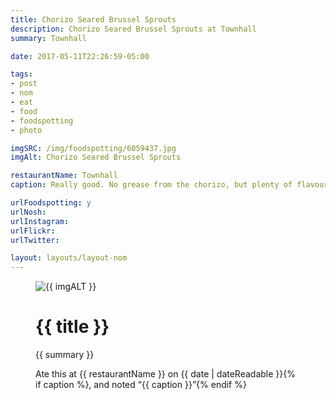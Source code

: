 ```yaml
---
title: Chorizo Seared Brussel Sprouts
description: Chorizo Seared Brussel Sprouts at Townhall
summary: Townhall

date: 2017-05-11T22:26:59-05:00

tags:
- post
- nom
- eat
- food
- foodspotting
- photo

imgSRC: /img/foodspotting/6059437.jpg
imgAlt: Chorizo Seared Brussel Sprouts

restaurantName: Townhall
caption: Really good. No grease from the chorizo, but plenty of flavour.

urlFoodspotting: y
urlNosh:
urlInstagram:
urlFlickr:
urlTwitter:

layout: layouts/layout-nom
---
```

<figure class="nom">
	<img class="u-photo img-border" src="{{ imgSRC }}" alt="{{ imgALT }}">
	<figcaption>
		<h1 class="title p-name">{{ title }}</h1>
		<p class="summary">{{ summary }}</p>
		<p>Ate this at {{ restaurantName }} on <time class="dt-published" datetime="{{ date | dateIso }}">{{ date | dateReadable }}</time>{% if caption %}, and noted <q class="caption">{{ caption }}</q>{% endif %}
	</figcaption>
</figure>